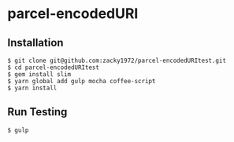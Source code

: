 # parcel-encodedURI

## Installation

```
$ git clone git@github.com:zacky1972/parcel-encodedURItest.git
$ cd parcel-encodedURItest
$ gem install slim
$ yarn global add gulp mocha coffee-script
$ yarn install
```

## Run Testing

```
$ gulp
```
